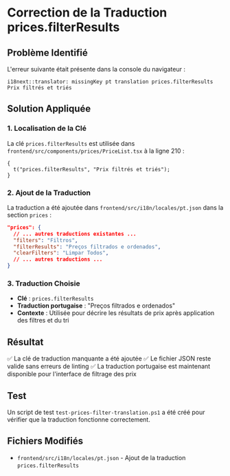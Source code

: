 # Correction de la Traduction prices.filterResults

## Problème Identifié

L'erreur suivante était présente dans la console du navigateur :

```
i18next::translator: missingKey pt translation prices.filterResults Prix filtrés et triés
```

## Solution Appliquée

### 1. Localisation de la Clé

La clé `prices.filterResults` est utilisée dans `frontend/src/components/prices/PriceList.tsx` à la ligne 210 :

```tsx
{
  t("prices.filterResults", "Prix filtrés et triés");
}
```

### 2. Ajout de la Traduction

La traduction a été ajoutée dans `frontend/src/i18n/locales/pt.json` dans la section `prices` :

```json
"prices": {
  // ... autres traductions existantes ...
  "filters": "Filtros",
  "filterResults": "Preços filtrados e ordenados",
  "clearFilters": "Limpar Todos",
  // ... autres traductions ...
}
```

### 3. Traduction Choisie

- **Clé** : `prices.filterResults`
- **Traduction portugaise** : "Preços filtrados e ordenados"
- **Contexte** : Utilisée pour décrire les résultats de prix après application des filtres et du tri

## Résultat

✅ La clé de traduction manquante a été ajoutée
✅ Le fichier JSON reste valide sans erreurs de linting
✅ La traduction portugaise est maintenant disponible pour l'interface de filtrage des prix

## Test

Un script de test `test-prices-filter-translation.ps1` a été créé pour vérifier que la traduction fonctionne correctement.

## Fichiers Modifiés

- `frontend/src/i18n/locales/pt.json` - Ajout de la traduction `prices.filterResults`
